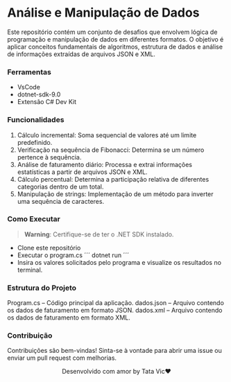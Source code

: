 # Análise e Manipulação de Dados
Este repositório contém um conjunto de desafios que envolvem lógica de programação e manipulação de dados em diferentes formatos. O objetivo é aplicar conceitos fundamentais de algoritmos, estrutura de dados e análise de informações extraídas de arquivos JSON e XML.

### Ferramentas
- VsCode
- dotnet-sdk-9.0
- Extensão C# Dev Kit
 
### Funcionalidades
1. Cálculo incremental: Soma sequencial de valores até um limite predefinido.
2. Verificação na sequência de Fibonacci: Determina se um número pertence à sequência.
3. Análise de faturamento diário: Processa e extrai informações estatísticas a partir de arquivos JSON e XML.
4. Cálculo percentual: Determina a participação relativa de diferentes categorias dentro de um total.
5. Manipulação de strings: Implementação de um método para inverter uma sequência de caracteres.

### Como Executar
> **Warning**: Certifique-se de ter o .NET SDK instalado.
- Clone este repositório
- Executar o program.cs
´´´
dotnet run
´´´
- Insira os valores solicitados pelo programa e visualize os resultados no terminal.

### Estrutura do Projeto
Program.cs – Código principal da aplicação.
dados.json – Arquivo contendo os dados de faturamento em formato JSON.
dados.xml – Arquivo contendo os dados de faturamento em formato XML.


### Contribuição
Contribuições são bem-vindas! Sinta-se à vontade para abrir uma issue ou enviar um pull request com melhorias.



<p align="center">Desenvolvido com amor by Tata Vic❤️</p>
